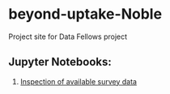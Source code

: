 # beyond-uptake-Noble
Project site for Data Fellows project

## Jupyter Notebooks:
1. [Inspection of available survey data](workbooks/wb1-survey-data/wb1.md)
